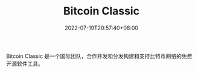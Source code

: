 ﻿---
weight: 
title: "Bitcoin Classic"
description: "Bitcoin Classic 是一个国际团队，合作开发和分发构建和支持比特币网络的免费开源软件工具。"
date: 2022-07-19T20:57:40+08:00
lastmod: 2022-07-19T11:12:40+08:00
draft: false
authors: ["Cindy"]
featuredImage: "bitcoin-classic.png"
link: "https://bitcoinclassic.com/"
tags: ["区块链浏览器","Bitcoin Classic"]
categories: ["navigation"]
navigation: ["区块链浏览器"]
lightgallery: true
toc: true
pinned: false
recommend: false
recommend1: false
---
Bitcoin Classic 是一个国际团队，合作开发和分发构建和支持比特币网络的免费开源软件工具。
